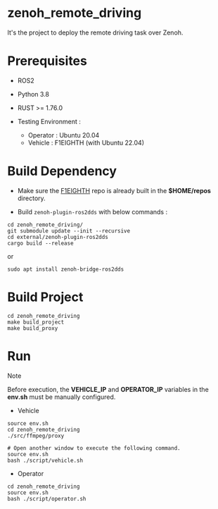 # zenoh_remote_driving
It's the project to deploy the remote driving task over Zenoh.


# Prerequisites

- ROS2
- Python 3.8
- RUST >= 1.76.0

- Testing Environment :
    - Operator : Ubuntu 20.04
    - Vehicle : F1EIGHTH (with Ubuntu 22.04)


# Build Dependency

- Make sure the [F1EIGHTH](https://github.com/NEWSLabNTU/F1EIGHT.git) repo is already built in the **$HOME/repos** directory.

- Build `zenoh-plugin-ros2dds` with below commands :

```bash=
cd zenoh_remote_driving/
git submodule update --init --recursive
cd external/zenoh-plugin-ros2dds
cargo build --release
```

or

```bash=
sudo apt install zenoh-bridge-ros2dds
```


# Build Project

```bash=
cd zenoh_remote_driving
make build_project
make build_proxy
```

# Run

> [!NOTE]
> Before execution, the **VEHICLE_IP** and **OPERATOR_IP** variables in the **env.sh** must be manually configured.

- Vehicle

```bash=
source env.sh
cd zenoh_remote_driving
./src/ffmpeg/proxy

# Open another window to execute the following command.
source env.sh
bash ./script/vehicle.sh
```

- Operator

```bash=
cd zenoh_remote_driving
source env.sh
bash ./script/operator.sh
```
